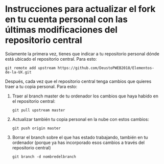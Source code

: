# Instrucciones para actualizar el fork en tu cuenta personal con las últimas modificaciones del repositorio central

Solamente la primera vez, tienes que indicar a tu repositorio personal dónde está ubicado el repositorio central. Para esto:

```
git remote add upstream https://github.com/DeustoPWEB2018/Elementos-de-la-UX.git
```

Después, cada vez que el repositorio central tenga cambios que quieres traer a tu copia personal. Para esto:

1. Traer al branch master de tu ordenador los cambios que haya habido en el repositorio central:
    ```
    git pull upstream master
    ```
2. Actualizar también tu copia personal en la nube con estos cambios:
    ```
    git push origin master
    ```
3. Borrar el branch sobre el que has estado trabajando, también en tu ordenador (porque ya has incorporado esos cambios a través del repositorio central)
    ```
    git branch -d nombredelbranch
    ```